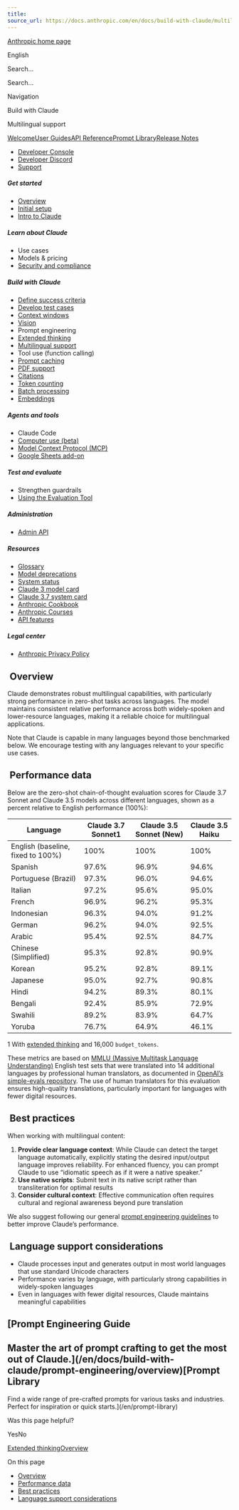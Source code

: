 ```yaml
---
title: 
source_url: https://docs.anthropic.com/en/docs/build-with-claude/multilingual-support/
---
```


[Anthropic home page](/)

English

Search...

Search...

Navigation

Build with Claude

Multilingual support

[Welcome](/en/home)[User Guides](/en/docs/welcome)[API Reference](/en/api/getting-started)[Prompt Library](/en/prompt-library/library)[Release Notes](/en/release-notes/overview)

- [Developer Console](https://console.anthropic.com/)
- [Developer Discord](https://www.anthropic.com/discord)
- [Support](https://support.anthropic.com/)

##### Get started

* [Overview](/en/docs/welcome)
* [Initial setup](/en/docs/initial-setup)
* [Intro to Claude](/en/docs/intro-to-claude)

##### Learn about Claude

* Use cases
* Models & pricing
* [Security and compliance](https://trust.anthropic.com/)

##### Build with Claude

* [Define success criteria](/en/docs/build-with-claude/define-success)
* [Develop test cases](/en/docs/build-with-claude/develop-tests)
* [Context windows](/en/docs/build-with-claude/context-windows)
* [Vision](/en/docs/build-with-claude/vision)
* Prompt engineering
* [Extended thinking](/en/docs/build-with-claude/extended-thinking)
* [Multilingual support](/en/docs/build-with-claude/multilingual-support)
* Tool use (function calling)
* [Prompt caching](/en/docs/build-with-claude/prompt-caching)
* [PDF support](/en/docs/build-with-claude/pdf-support)
* [Citations](/en/docs/build-with-claude/citations)
* [Token counting](/en/docs/build-with-claude/token-counting)
* [Batch processing](/en/docs/build-with-claude/batch-processing)
* [Embeddings](/en/docs/build-with-claude/embeddings)

##### Agents and tools

* Claude Code
* [Computer use (beta)](/en/docs/agents-and-tools/computer-use)
* [Model Context Protocol (MCP)](/en/docs/agents-and-tools/mcp)
* [Google Sheets add-on](/en/docs/agents-and-tools/claude-for-sheets)

##### Test and evaluate

* Strengthen guardrails
* [Using the Evaluation Tool](/en/docs/test-and-evaluate/eval-tool)

##### Administration

* [Admin API](/en/docs/administration/administration-api)

##### Resources

* [Glossary](/en/docs/resources/glossary)
* [Model deprecations](/en/docs/resources/model-deprecations)
* [System status](https://status.anthropic.com/)
* [Claude 3 model card](https://assets.anthropic.com/m/61e7d27f8c8f5919/original/Claude-3-Model-Card.pdf)
* [Claude 3.7 system card](https://anthropic.com/claude-3-7-sonnet-system-card)
* [Anthropic Cookbook](https://github.com/anthropics/anthropic-cookbook)
* [Anthropic Courses](https://github.com/anthropics/courses)
* [API features](/en/docs/resources/api-features)

##### Legal center

* [Anthropic Privacy Policy](https://www.anthropic.com/legal/privacy)

[​](#overview) Overview
-----------------------

Claude demonstrates robust multilingual capabilities, with particularly strong performance in zero-shot tasks across languages. The model maintains consistent relative performance across both widely-spoken and lower-resource languages, making it a reliable choice for multilingual applications.

Note that Claude is capable in many languages beyond those benchmarked below. We encourage testing with any languages relevant to your specific use cases.

[​](#performance-data) Performance data
---------------------------------------

Below are the zero-shot chain-of-thought evaluation scores for Claude 3.7 Sonnet and Claude 3.5 models across different languages, shown as a percent relative to English performance (100%):

| Language | Claude 3.7 Sonnet1 | Claude 3.5 Sonnet (New) | Claude 3.5 Haiku |
| --- | --- | --- | --- |
| English (baseline, fixed to 100%) | 100% | 100% | 100% |
| Spanish | 97.6% | 96.9% | 94.6% |
| Portuguese (Brazil) | 97.3% | 96.0% | 94.6% |
| Italian | 97.2% | 95.6% | 95.0% |
| French | 96.9% | 96.2% | 95.3% |
| Indonesian | 96.3% | 94.0% | 91.2% |
| German | 96.2% | 94.0% | 92.5% |
| Arabic | 95.4% | 92.5% | 84.7% |
| Chinese (Simplified) | 95.3% | 92.8% | 90.9% |
| Korean | 95.2% | 92.8% | 89.1% |
| Japanese | 95.0% | 92.7% | 90.8% |
| Hindi | 94.2% | 89.3% | 80.1% |
| Bengali | 92.4% | 85.9% | 72.9% |
| Swahili | 89.2% | 83.9% | 64.7% |
| Yoruba | 76.7% | 64.9% | 46.1% |

1 With [extended thinking](/en/docs/build-with-claude/extended-thinking) and 16,000 `budget_tokens`.

These metrics are based on [MMLU (Massive Multitask Language Understanding)](https://en.wikipedia.org/wiki/MMLU) English test sets that were translated into 14 additional languages by professional human translators, as documented in [OpenAI’s simple-evals repository](https://github.com/openai/simple-evals/blob/main/multilingual_mmlu_benchmark_results.md). The use of human translators for this evaluation ensures high-quality translations, particularly important for languages with fewer digital resources.

[​](#best-practices) Best practices
-----------------------------------

When working with multilingual content:

1. **Provide clear language context**: While Claude can detect the target language automatically, explicitly stating the desired input/output language improves reliability. For enhanced fluency, you can prompt Claude to use “idiomatic speech as if it were a native speaker.”
2. **Use native scripts**: Submit text in its native script rather than transliteration for optimal results
3. **Consider cultural context**: Effective communication often requires cultural and regional awareness beyond pure translation

We also suggest following our general [prompt engineering guidelines](/en/docs/build-with-claude/prompt-engineering/overview) to better improve Claude’s performance.

[​](#language-support-considerations) Language support considerations
---------------------------------------------------------------------

* Claude processes input and generates output in most world languages that use standard Unicode characters
* Performance varies by language, with particularly strong capabilities in widely-spoken languages
* Even in languages with fewer digital resources, Claude maintains meaningful capabilities

[Prompt Engineering Guide
------------------------

Master the art of prompt crafting to get the most out of Claude.](/en/docs/build-with-claude/prompt-engineering/overview)[Prompt Library
--------------

Find a wide range of pre-crafted prompts for various tasks and industries. Perfect for inspiration or quick starts.](/en/prompt-library)

Was this page helpful?

YesNo

[Extended thinking](/en/docs/build-with-claude/extended-thinking)[Overview](/en/docs/build-with-claude/tool-use/overview)

On this page

* [Overview](#overview)
* [Performance data](#performance-data)
* [Best practices](#best-practices)
* [Language support considerations](#language-support-considerations)